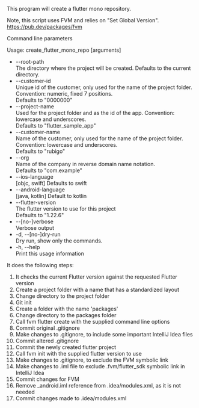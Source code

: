 This program will create a flutter mono repository.

Note, this script uses FVM and relies on "Set Global Version".
https://pub.dev/packages/fvm

Command line parameters

Usage: create_flutter_mono_repo \[arguments\]

* --root-path  
The directory where the project will be created. Defaults to the current directory.
* --customer-id  
Unique id of the customer, only used for the name of the project folder. Convention: numeric, fixed 7 positions.  
Defaults to "0000000"
* --project-name  
Used for the project folder and as the id of the app. Convention: lowercase and underscores.  
Defaults to "flutter_sample_app"
* --customer-name  
Name of the customer, only used for the name of the project folder. Convention: lowercase and underscores.  
Defaults to "rubigo"
* --org  
Name of the company in reverse domain name notation.  
Defaults to "com.example"
* --ios-language  
\[objc, swift\]
Defaults to swift
* --android-language  
\[java, kotlin\]
Default to kotlin
* --flutter-version  
The flutter version to use for this project  
Defaults to "1.22.6"
* --\[no-\]verbose  
Verbose output
* -d, --\[no-\]dry-run  
Dry run, show only the commands.
* -h, --help  
Print this usage information

It does the following steps:
01. It checks the current Flutter version against the requested Flutter version
02. Create a project folder with a name that has a standardized layout
03. Change directory to the project folder
04. Git init
05. Create a folder with the name 'packages'
06. Change directory to the packages folder
07. Call fvm flutter create with the supplied command line options
08. Commit original .gitignore
09. Make changes to .gitignore, to include some important IntelliJ Idea files
10. Commit altered .gitignore
11. Commit the newly created flutter project
12. Call fvm init with the supplied flutter version to use
13. Make changes to .gitignore, to exclude the FVM symbolic link
14. Make changes to <project-name>.iml file to exclude .fvm/flutter_sdk symbolic link in IntelliJ Idea
15. Commit changes for FVM
16. Remove <project-id>_android.iml reference from .idea/modules.xml, as it is not needed
17. Commit changes made to .idea/modules.xml
